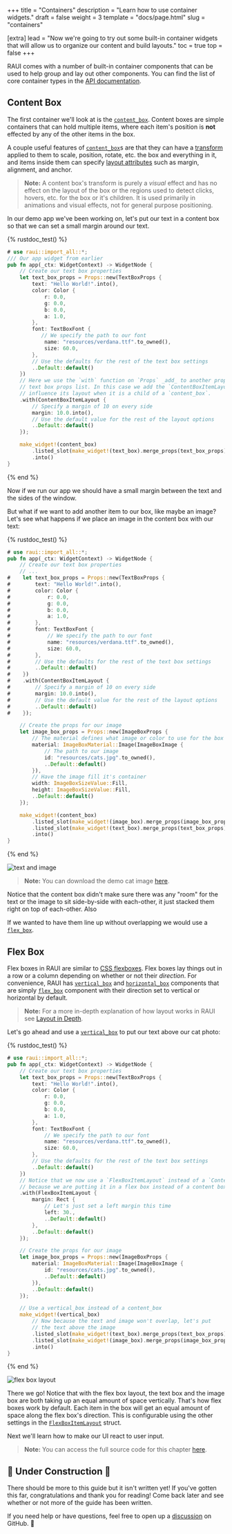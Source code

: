 +++
title = "Containers"
description = "Learn how to use container widgets."
draft = false
weight = 3
template = "docs/page.html"
slug = "containers"

[extra]
lead = "Now we're going to try out some built-in container widgets that will allow us to organize our content and build layouts."
toc = true
top = false
+++

RAUI comes with a number of built-in container components that can be used to help group and lay out other components. You can find the list of core container types in the [API documentation][containers].

[containers]: https://docs.rs/raui/latest/raui/core/widget/component/containers/index.html

## Content Box

The first container we'll look at is the [`content_box`]. Content boxes are simple containers that can hold multiple items, where each item's position is **not** effected by any of the other items in the box.

A couple useful features of [`content_box`]s are that they can have a [transform][`contentboxprops::transform`] applied to them to scale, position, rotate, etc. the box and everything in it, and items inside them can specify [layout attributes][`contentboxitemlayout`] such as margin, alignment, and anchor.

> **Note:** A content box's transform is purely a _visual_ effect and has no effect on the layout of the box or the regions used to detect clicks, hovers, etc. for the box or it's children. It is used primarily in animations and visual effects, not for general purpose positioning.

In our demo app we've been working on, let's put our text in a content box so that we can set a small margin around our text.

[`contentboxitemlayout`]: https://docs.rs/raui/latest/raui/core/widget/unit/content/struct.ContentBoxItemLayout.html
[`contentboxprops::transform`]: https://docs.rs/raui/latest/raui/core/widget/component/containers/content_box/struct.ContentBoxProps.html#structfield.transform
[`content_box`]: https://docs.rs/raui/latest/raui/core/widget/component/containers/content_box/fn.content_box.html

{% rustdoc_test() %}

```rust
# use raui::import_all::*;
/// Our app widget from earlier
pub fn app(_ctx: WidgetContext) -> WidgetNode {
    // Create our text box properties
    let text_box_props = Props::new(TextBoxProps {
        text: "Hello World!".into(),
        color: Color {
            r: 0.0,
            g: 0.0,
            b: 0.0,
            a: 1.0,
        },
        font: TextBoxFont {
           // We specify the path to our font
            name: "resources/verdana.ttf".to_owned(),
            size: 60.0,
        },
        // Use the defaults for the rest of the text box settings
        ..Default::default()
    })
    // Here we use the `with` function on `Props` _add_ to another property to our
    // text box props list. In this case we add the `ContentBoxItemLayout` struct to
    // influence its layout when it is a child of a `content_box`.
    .with(ContentBoxItemLayout {
        // Specify a margin of 10 on every side
        margin: 10.0.into(),
        // Use the default value for the rest of the layout options
        ..Default::default()
    });

    make_widget!(content_box)
        .listed_slot(make_widget!(text_box).merge_props(text_box_props))
        .into()
}
```

{% end %}

Now if we run our app we should have a small margin between the text and the sides of the window.

But what if we want to add another item to our box, like maybe an image? Let's see what happens if we place an image in the content box with our text:

{% rustdoc_test() %}

```rust
# use raui::import_all::*;
pub fn app(_ctx: WidgetContext) -> WidgetNode {
    // Create our text box properties
    // ...
#    let text_box_props = Props::new(TextBoxProps {
#        text: "Hello World!".into(),
#        color: Color {
#            r: 0.0,
#            g: 0.0,
#            b: 0.0,
#            a: 1.0,
#        },
#        font: TextBoxFont {
#            // We specify the path to our font
#            name: "resources/verdana.ttf".to_owned(),
#            size: 60.0,
#        },
#        // Use the defaults for the rest of the text box settings
#        ..Default::default()
#    })
#    .with(ContentBoxItemLayout {
#        // Specify a margin of 10 on every side
#        margin: 10.0.into(),
#        // Use the default value for the rest of the layout options
#        ..Default::default()
#    });

    // Create the props for our image
    let image_box_props = Props::new(ImageBoxProps {
        // The material defines what image or color to use for the box
        material: ImageBoxMaterial::Image(ImageBoxImage {
            // The path to our image
            id: "resources/cats.jpg".to_owned(),
            ..Default::default()
        }),
        // Have the image fill it's container
        width: ImageBoxSizeValue::Fill,
        height: ImageBoxSizeValue::Fill,
        ..Default::default()
    });

    make_widget!(content_box)
        .listed_slot(make_widget!(image_box).merge_props(image_box_props))
        .listed_slot(make_widget!(text_box).merge_props(text_box_props))
        .into()
}
```

{% end %}

![text and image](text-and-image.png)

> **Note:** You can download the demo cat image [here](https://github.com/PsichiX/raui/raw/master/site/rust/guide_03/resources/cats.jpg).

Notice that the content box didn't make sure there was any "room" for the text or the image to sit side-by-side with each-other, it just stacked them right on top of each-other. Also

If we wanted to have them line up without overlapping we would use a [`flex_box`].

[`flex_box`]: https://docs.rs/raui/latest/raui/core/widget/component/containers/flex_box/fn.flex_box.html

## Flex Box

Flex boxes in RAUI are similar to [CSS flexboxes][css_flexboxes]. Flex boxes lay things out in a row or a column depending on whether or not their _direction_. For convenience, RAUI has [`vertical_box`] and [`horizontal_box`] components that are simply [`flex_box`] component with their direction set to vertical or horizontal by default.

> **Note:** For a more in-depth explanation of how layout works in RAUI see [Layout in Depth](../../layout/layout-in-depth).

[css_flexboxes]: https://www.w3schools.com/css/css3_flexbox.asp
[`horizontal_box`]: https://docs.rs/raui/latest/raui/core/widget/component/containers/horizontal_box/fn.horizontal_box.html
[`vertical_box`]: https://docs.rs/raui/latest/raui/core/widget/component/containers/vertical_box/fn.vertical_box.html

Let's go ahead and use a [`vertical_box`] to put our text above our cat photo:

{% rustdoc_test() %}

```rust
# use raui::import_all::*;
pub fn app(_ctx: WidgetContext) -> WidgetNode {
    // Create our text box properties
    let text_box_props = Props::new(TextBoxProps {
        text: "Hello World!".into(),
        color: Color {
            r: 0.0,
            g: 0.0,
            b: 0.0,
            a: 1.0,
        },
        font: TextBoxFont {
            // We specify the path to our font
            name: "resources/verdana.ttf".to_owned(),
            size: 60.0,
        },
        // Use the defaults for the rest of the text box settings
        ..Default::default()
    })
    // Notice that we now use a `FlexBoxItemLayout` instead of a `ContentBoxItemLayout`
    // because we are putting it in a flex box instead of a content box
    .with(FlexBoxItemLayout {
        margin: Rect {
            // Let's just set a left margin this time
            left: 30.,
            ..Default::default()
        },
        ..Default::default()
    });

    // Create the props for our image
    let image_box_props = Props::new(ImageBoxProps {
        material: ImageBoxMaterial::Image(ImageBoxImage {
            id: "resources/cats.jpg".to_owned(),
            ..Default::default()
        }),
        ..Default::default()
    });

    // Use a vertical_box instead of a content_box
    make_widget!(vertical_box)
        // Now because the text and image won't overlap, let's put
        // the text above the image
        .listed_slot(make_widget!(text_box).merge_props(text_box_props))
        .listed_slot(make_widget!(image_box).merge_props(image_box_props))
        .into()
}
```

{% end %}

![flex box layout](flex-box.png)

There we go! Notice that with the flex box layout, the text box and the image box are both taking up an equal amount of space vertically. That's how flex boxes work by default. Each item in the box will get an equal amount of space along the flex box's direction. This is configurable using the other settings in the [`FlexBoxItemLayout`] struct.

[`flexboxitemlayout`]: htps://docs.rs/raui/latest/raui/core/widget/unit/flex/struct.FlexBoxItemLayout.html

Next we'll learn how to make our UI react to user input.

> **Note:** You can access the full source code for this chapter [here](https://github.com/RAUI-labs/raui/tree/master/site/rust/guide_03).

## 🚧 Under Construction 👷

There should be more to this guide but it isn't written yet! If you've gotten this far, congratulations and thank you for reading! Come back later and see whether or not more of the guide has been written.

If you need help or have questions, feel free to open up a [discussion] on GitHub. 👋

[discussion]: https://github.com/PsichiX/raui/discussions
